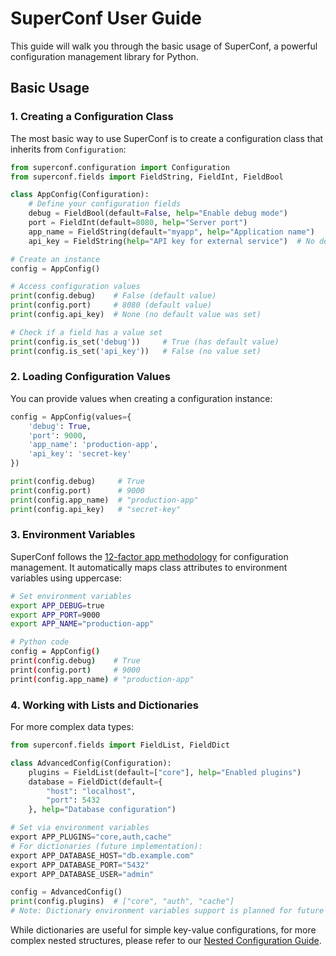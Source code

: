 # SuperConf User Guide

This guide will walk you through the basic usage of SuperConf, a powerful configuration management library for Python.

## Basic Usage

### 1. Creating a Configuration Class

The most basic way to use SuperConf is to create a configuration class that inherits from `Configuration`:

```python
from superconf.configuration import Configuration
from superconf.fields import FieldString, FieldInt, FieldBool

class AppConfig(Configuration):
    # Define your configuration fields
    debug = FieldBool(default=False, help="Enable debug mode")
    port = FieldInt(default=8080, help="Server port")
    app_name = FieldString(default="myapp", help="Application name")
    api_key = FieldString(help="API key for external service")  # No default value

# Create an instance
config = AppConfig()

# Access configuration values
print(config.debug)    # False (default value)
print(config.port)     # 8080 (default value)
print(config.api_key)  # None (no default value was set)

# Check if a field has a value set
print(config.is_set('debug'))     # True (has default value)
print(config.is_set('api_key'))   # False (no value set)
```

### 2. Loading Configuration Values

You can provide values when creating a configuration instance:

```python
config = AppConfig(values={
    'debug': True,
    'port': 9000,
    'app_name': 'production-app',
    'api_key': 'secret-key'
})

print(config.debug)     # True
print(config.port)      # 9000
print(config.app_name)  # "production-app"
print(config.api_key)   # "secret-key"
```

### 3. Environment Variables

SuperConf follows the [12-factor app methodology](https://12factor.net/config) for configuration management. It automatically maps class attributes to environment variables using uppercase:

```bash
# Set environment variables
export APP_DEBUG=true
export APP_PORT=9000
export APP_NAME="production-app"

# Python code
config = AppConfig()
print(config.debug)    # True
print(config.port)     # 9000
print(config.app_name) # "production-app"
```

### 4. Working with Lists and Dictionaries

For more complex data types:

```python
from superconf.fields import FieldList, FieldDict

class AdvancedConfig(Configuration):
    plugins = FieldList(default=["core"], help="Enabled plugins")
    database = FieldDict(default={
        "host": "localhost",
        "port": 5432
    }, help="Database configuration")

# Set via environment variables
export APP_PLUGINS="core,auth,cache"
# For dictionaries (future implementation):
export APP_DATABASE_HOST="db.example.com"
export APP_DATABASE_PORT="5432"
export APP_DATABASE_USER="admin"

config = AdvancedConfig()
print(config.plugins)  # ["core", "auth", "cache"]
# Note: Dictionary environment variables support is planned for future releases
```

While dictionaries are useful for simple key-value configurations, for more complex nested structures, please refer to our [Nested Configuration Guide](guide_102_nested.md).

